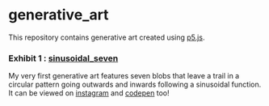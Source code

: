 # generative_art

This repository contains generative art created using [p5.js](https://p5js.org/).

### Exhibit 1 : [sinusoidal_seven](https://github.com/jiteshpabla/generative_art/blob/master/sinusoidal_seven.js)
My very first generative art features seven blobs that leave a trail in a circular pattern going outwards and inwards following a sinusoidal function.\
It can be viewed on [instagram](https://www.instagram.com/p/BygVqI6FpHz/) and [codepen](https://codepen.io/jiteshpabla/pen/VJZYMG) too!
